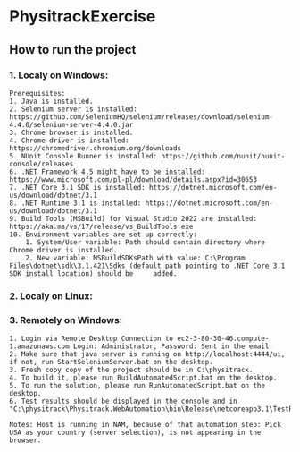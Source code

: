 # PhysitrackExercise
## How to run the project
### 1. Localy on Windows:
    Prerequisites:
    1. Java is installed.
    2. Selenium server is installed: https://github.com/SeleniumHQ/selenium/releases/download/selenium-4.4.0/selenium-server-4.4.0.jar
    3. Chrome browser is installed.
    4. Chrome driver is installed: https://chromedriver.chromium.org/downloads
    5. NUnit Console Runner is installed: https://github.com/nunit/nunit-console/releases
    6. .NET Framework 4.5 might have to be installed: https://www.microsoft.com/pl-pl/download/details.aspx?id=30653
    7. .NET Core 3.1 SDK is installed: https://dotnet.microsoft.com/en-us/download/dotnet/3.1
    8. .NET Runtime 3.1 is installed: https://dotnet.microsoft.com/en-us/download/dotnet/3.1
    9. Build Tools (MSBuild) for Visual Studio 2022 are installed: https://aka.ms/vs/17/release/vs_BuildTools.exe
    10. Environment variables are set up correctly:
        1. System/User variable: Path should contain directory where Chrome driver is installed.
        2. New variable: MSBuildSDKsPath with value: C:\Program Files\dotnet\sdk\3.1.421\Sdks (default path pointing to .NET Core 3.1 SDK install location) should be     added. 
    
### 2. Localy on Linux:

### 3. Remotely on Windows:
    1. Login via Remote Desktop Connection to ec2-3-80-30-46.compute-1.amazonaws.com Login: Administrator, Password: Sent in the email.
    2. Make sure that java server is running on http://localhost:4444/ui, if not, run StartSeleniumServer.bat on the desktop.
    3. Fresh copy copy of the project should be in C:\physitrack.
    4. To build it, please run BuildAutomatedScript.bat on the desktop.
    5. To run the solution, please run RunAutomatedScript.bat on the desktop.
    6. Test results should be displayed in the console and in "C:\physitrack\Physitrack.WebAutomation\bin\Release\netcoreapp3.1\TestResult.xml".
    
    Notes: Host is running in NAM, because of that automation step: Pick USA as your country (server selection), is not appearing in the browser.

    
